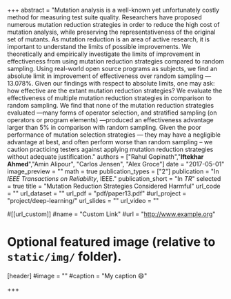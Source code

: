 +++
abstract = "Mutation analysis is a well-known yet unfortunately costly method for measuring test suite quality. Researchers have proposed numerous mutation reduction strategies in order to reduce the high cost of mutation analysis, while preserving the representativeness of the original set of mutants. As mutation reduction is an area of active research, it is important to understand the limits of possible improvements. We theoretically and empirically investigate the limits of improvement in effectiveness from using mutation reduction strategies compared to random sampling. Using real-world open source programs as subjects, we find an absolute limit in improvement of effectiveness over random sampling —13.078%. Given our findings with respect to absolute limits, one may ask: how effective are the extant mutation reduction strategies? We evaluate the effectiveness of multiple mutation reduction strategies in comparison to random sampling. We find that none of the mutation reduction strategies evaluated —many forms of operator selection, and stratified sampling (on operators or program elements) —produced an effectiveness advantage larger than 5% in comparison with random sampling. Given the poor performance of mutation selection strategies — they may have a negligible advantage at best, and often perform worse than random sampling – we caution practicing testers against applying mutation reduction strategies without adequate justification."
authors = ["Rahul Gopinath","<b>Iftekhar Ahmed</b>","Amin Alipour", "Carlos Jensen", "Alex Groce"]
date = "2017-05-01"
image_preview = ""
math = true
publication_types = ["2"]
publication = "In *IEEE Transactions on Reliability*, IEEE."
publication_short = "In *TR*"
selected = true
title = "Mutation Reduction Strategies Considered Harmful"
url_code = ""
url_dataset = ""
url_pdf = "pdf/paper13.pdf"
#url_project = "project/deep-learning/"
url_slides = ""
url_video = ""

#[[url_custom]]
#name = "Custom Link"
#url = "http://www.example.org"

# Optional featured image (relative to `static/img/` folder).
[header]
#image = ""
#caption = "My caption :smile:"

+++

